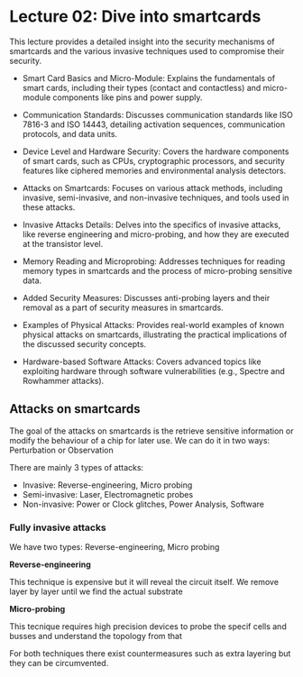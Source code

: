 # Lecture 02: Dive into smartcards

This lecture provides a detailed insight into the security mechanisms of smartcards and the various invasive techniques used to compromise their security.

- Smart Card Basics and Micro-Module: Explains the fundamentals of smart cards, including their types (contact and contactless) and micro-module components like pins and power supply.

- Communication Standards: Discusses communication standards like ISO 7816-3 and ISO 14443, detailing activation sequences, communication protocols, and data units.

- Device Level and Hardware Security: Covers the hardware components of smart cards, such as CPUs, cryptographic processors, and security features like ciphered memories and environmental analysis detectors.

- Attacks on Smartcards: Focuses on various attack methods, including invasive, semi-invasive, and non-invasive techniques, and tools used in these attacks.

- Invasive Attacks Details: Delves into the specifics of invasive attacks, like reverse engineering and micro-probing, and how they are executed at the transistor level.

- Memory Reading and Microprobing: Addresses techniques for reading memory types in smartcards and the process of micro-probing sensitive data.

- Added Security Measures: Discusses anti-probing layers and their removal as a part of security measures in smartcards.

- Examples of Physical Attacks: Provides real-world examples of known physical attacks on smartcards, illustrating the practical implications of the discussed security concepts.

- Hardware-based Software Attacks: Covers advanced topics like exploiting hardware through software vulnerabilities (e.g., Spectre and Rowhammer attacks).

## Attacks on smartcards

The goal of the attacks on smartcards is the retrieve sensitive information or modify the behaviour of a chip for later use. We can do it in two ways: Perturbation or Observation 

There are mainly 3 types of attacks:
- Invasive: Reverse-engineering, Micro probing
- Semi-invasive: Laser, Electromagnetic probes
- Non-invasive: Power or Clock glitches, Power Analysis, Software

### Fully invasive attacks

We have two types: Reverse-engineering, Micro probing

**Reverse-engineering**

This technique is expensive but it will reveal the circuit itself. We remove layer by layer until we find the actual substrate 

**Micro-probing**

This tecnique requires high precision devices to probe the specif cells and busses and understand the topology from that

For both techniques there exist countermeasures such as extra layering but they can be circumvented.
